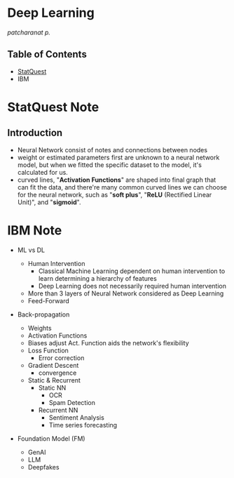 # Deep Learning
*patcharanat p.*

## Table of Contents
- [StatQuest](#statquest-note)
- IBM

# StatQuest Note

## Introduction
- Neural Network consist of notes and connections between nodes
- weight or estimated parameters first are unknown to a neural network model, but when we fitted the specific dataset to the model, it's calculated for us.
- curved lines, "**Activation Functions**" are shaped into final graph that can fit the data, and there're many common curved lines we can choose for the neural network, such as "**soft plus**", "**ReLU** (Rectified Linear Unit)", and "**sigmoid**".

# IBM Note

- ML vs DL
    - Human Intervention
        - Classical Machine Learning dependent on human intervention to learn determining a hierarchy of features
        - Deep Learning does not necessarily required human intervention
    - More than 3 layers of Neural Network considered as Deep Learning
    - Feed-Forward

- Back-propagation
    - Weights
    - Activation Functions
    - Biases
        adjust Act. Function aids the network's flexibility
    - Loss Function
        - Error correction
    - Gradient Descent
        - convergence
    - Static & Recurrent
        - Static NN
            - OCR
            - Spam Detection
        - Recurrent NN
            - Sentiment Analysis
            - Time series forecasting

- Foundation Model (FM)
    - GenAI
    - LLM
    - Deepfakes